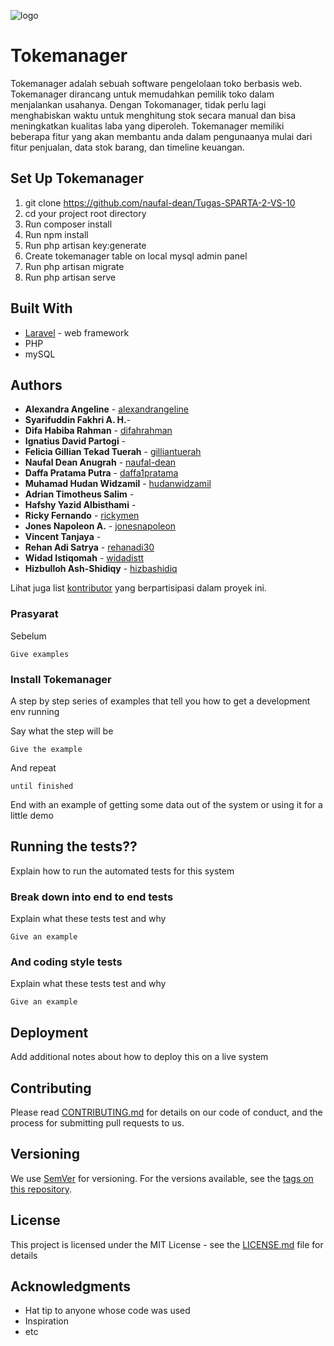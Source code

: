 ![logo](https://raw.githubusercontent.com/naufal-dean/Tugas-SPARTA-2-VS-10/master/public/images/logo.png)
# Tokemanager

Tokemanager adalah sebuah software pengelolaan toko berbasis web. Tokemanager dirancang untuk memudahkan pemilik toko dalam menjalankan usahanya. Dengan Tokomanager, tidak perlu lagi menghabiskan waktu untuk menghitung stok secara manual dan bisa meningkatkan kualitas laba yang diperoleh. Tokemanager memiliki beberapa fitur yang akan membantu anda dalam pengunaanya mulai dari fitur penjualan, data stok barang, dan timeline keuangan.

## Set Up Tokemanager

1. git clone https://github.com/naufal-dean/Tugas-SPARTA-2-VS-10
2. cd your project root directory
3. Run composer install
4. Run npm install
5. Run php artisan key:generate
6. Create tokemanager table on local mysql admin panel
7. Run php artisan migrate
8. Run php artisan serve

## Built With

* [Laravel](https://laravel.com/) - web framework
* PHP
* mySQL

## Authors

* **Alexandra Angeline** - [alexandrangeline](https://github.com/alexandrangeline)
* **Syarifuddin Fakhri A. H.**- []()
* **Difa Habiba Rahman** - [difahrahman](https://github.com/difahrahman)
* **Ignatius David Partogi** - []()
* **Felicia Gillian Tekad Tuerah** - [gilliantuerah](https://github.com/gilliantuerah)
* **Naufal Dean Anugrah** - [naufal-dean](https://github.com/naufal-dean)
* **Daffa Pratama Putra** - [daffa1pratama](https://github.com/daffa1pratama)
* **Muhamad Hudan Widzamil** - [hudanwidzamil](https://github.com/hudanwidzamil)
* **Adrian Timotheus Salim** - []()
* **Hafshy Yazid Albisthami** - []()
* **Ricky Fernando** - [rickymen](https://github.com/rickymen)
* **Jones Napoleon A.** - [jonesnapoleon](https://github.com/jonesnapoleon)
* **Vincent Tanjaya** -
* **Rehan Adi Satrya** - [rehanadi30](https://github.com/rehanadi30)
* **Widad Istiqomah** - [widadistt](https://github.com/widadistt)
* **Hizbulloh Ash-Shidiqy** - [hizbashidiq](https://github.com/hizbashidiq)

Lihat juga list [kontributor](https://github.com/naufal-dean/Tugas-SPARTA-2-VS-10/contributors) yang berpartisipasi dalam proyek ini.

### Prasyarat

Sebelum 

```
Give examples
```

### Install Tokemanager

A step by step series of examples that tell you how to get a development env running

Say what the step will be

```
Give the example
```

And repeat

```
until finished
```

End with an example of getting some data out of the system or using it for a little demo

## Running the tests??

Explain how to run the automated tests for this system

### Break down into end to end tests

Explain what these tests test and why

```
Give an example
```

### And coding style tests

Explain what these tests test and why

```
Give an example
```

## Deployment

Add additional notes about how to deploy this on a live system

## Contributing

Please read [CONTRIBUTING.md](https://gist.github.com/PurpleBooth/b24679402957c63ec426) for details on our code of conduct, and the process for submitting pull requests to us.

## Versioning

We use [SemVer](http://semver.org/) for versioning. For the versions available, see the [tags on this repository](https://github.com/your/project/tags). 

## License

This project is licensed under the MIT License - see the [LICENSE.md](LICENSE.md) file for details

## Acknowledgments

* Hat tip to anyone whose code was used
* Inspiration
* etc



